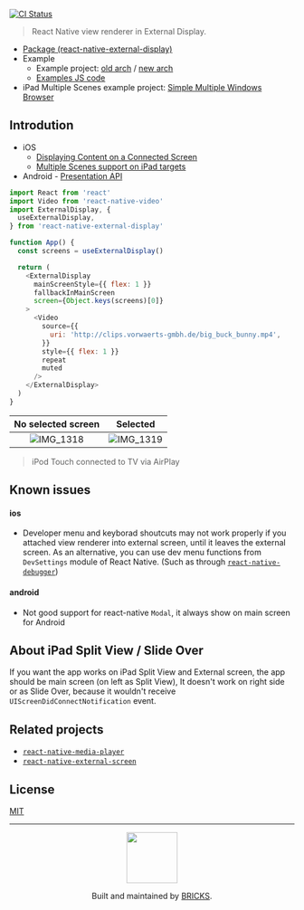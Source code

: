 [![CI Status](https://github.com/mybigday/react-native-external-display/workflows/CI/badge.svg)](https://github.com/mybigday/react-native-external-display)

> React Native view renderer in External Display.

- [Package (react-native-external-display)](packages/react-native-external-display)
- Example
  - Example project: [old arch](packages/RNExternalDisplayExample) / [new arch](packages/RNExternalDisplayFabricExample)
  - [Examples JS code](packages/rnexternal-display-examples)
- iPad Multiple Scenes example project: [Simple Multiple Windows Browser](packages/IPadMultiScenesHeadlessExample)

## Introdution

- iOS
  - [Displaying Content on a Connected Screen](https://developer.apple.com/documentation/uikit/windows_and_screens/displaying_content_on_a_connected_screen)
  - [Multiple Scenes support on iPad targets](docs/IOSMultipleScenesSupport.md)
- Android - [Presentation API](https://developer.android.com/reference/android/app/Presentation)

```js
import React from 'react'
import Video from 'react-native-video'
import ExternalDisplay, {
  useExternalDisplay,
} from 'react-native-external-display'

function App() {
  const screens = useExternalDisplay()

  return (
    <ExternalDisplay
      mainScreenStyle={{ flex: 1 }}
      fallbackInMainScreen
      screen={Object.keys(screens)[0]}
    >
      <Video
        source={{
          uri: 'http://clips.vorwaerts-gmbh.de/big_buck_bunny.mp4',
        }}
        style={{ flex: 1 }}
        repeat
        muted
      />
    </ExternalDisplay>
  )
}
```

|                                                No selected screen                                                |                                                     Selected                                                     |
| :--------------------------------------------------------------------------------------------------------------: | :--------------------------------------------------------------------------------------------------------------: |
| ![IMG_1318](https://user-images.githubusercontent.com/3001525/75336253-c3807a00-58c5-11ea-9872-371b654c05fa.png) | ![IMG_1319](https://user-images.githubusercontent.com/3001525/75336265-c8452e00-58c5-11ea-84a7-35e7a2ceccfe.png) |

> iPod Touch connected to TV via AirPlay

## Known issues

#### ios

- Developer menu and keyborad shoutcuts may not work properly if you attached view renderer into external screen, until it leaves the external screen. As an alternative, you can use dev menu functions from `DevSettings` module of React Native. (Such as through [`react-native-debugger`](https://github.com/jhen0409/react-native-debugger))

#### android

- Not good support for react-native `Modal`, it always show on main screen for Android

## About iPad Split View / Slide Over

If you want the app works on iPad Split View and External screen, the app should be main screen (on left as Split View), It doesn't work on right side or as Slide Over, because it wouldn't receive `UIScreenDidConnectNotification` event.

## Related projects

- [`react-native-media-player`](https://github.com/mybigday/react-native-media-player)
- [`react-native-external-screen`](https://github.com/mackeian/react-native-external-screen)

## License

[MIT](LICENSE.md)

---

<p align="center">
  <a href="https://bricks.tools">
    <img width="90px" src="https://avatars.githubusercontent.com/u/17320237?s=200&v=4">
  </a>
  <p align="center">
    Built and maintained by <a href="https://bricks.tools">BRICKS</a>.
  </p>
</p>
